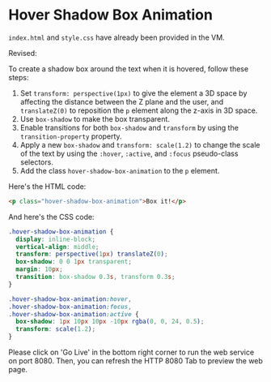 # Hover Shadow Box Animation

`index.html` and `style.css` have already been provided in the VM.

Revised:

To create a shadow box around the text when it is hovered, follow these steps:

1. Set `transform: perspective(1px)` to give the element a 3D space by affecting the distance between the Z plane and the user, and `translateZ(0)` to reposition the `p` element along the z-axis in 3D space.
2. Use `box-shadow` to make the box transparent.
3. Enable transitions for both `box-shadow` and `transform` by using the `transition-property` property.
4. Apply a new `box-shadow` and `transform: scale(1.2)` to change the scale of the text by using the `:hover`, `:active`, and `:focus` pseudo-class selectors.
5. Add the class `hover-shadow-box-animation` to the `p` element.

Here's the HTML code:

```html
<p class="hover-shadow-box-animation">Box it!</p>
```

And here's the CSS code:

```css
.hover-shadow-box-animation {
  display: inline-block;
  vertical-align: middle;
  transform: perspective(1px) translateZ(0);
  box-shadow: 0 0 1px transparent;
  margin: 10px;
  transition: box-shadow 0.3s, transform 0.3s;
}

.hover-shadow-box-animation:hover,
.hover-shadow-box-animation:focus,
.hover-shadow-box-animation:active {
  box-shadow: 1px 10px 10px -10px rgba(0, 0, 24, 0.5);
  transform: scale(1.2);
}
```

Please click on 'Go Live' in the bottom right corner to run the web service on port 8080. Then, you can refresh the HTTP 8080 Tab to preview the web page.
